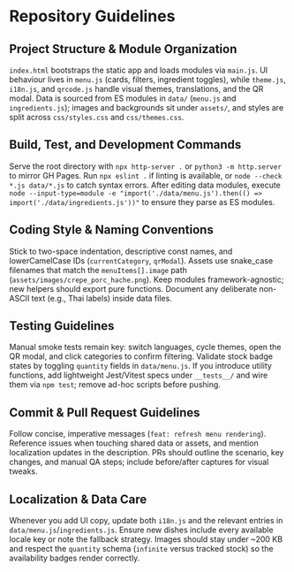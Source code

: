 # Repository Guidelines

## Project Structure & Module Organization
`index.html` bootstraps the static app and loads modules via `main.js`. UI behaviour lives in `menu.js` (cards, filters, ingredient toggles), while `theme.js`, `i18n.js`, and `qrcode.js` handle visual themes, translations, and the QR modal. Data is sourced from ES modules in `data/` (`menu.js` and `ingredients.js`); images and backgrounds sit under `assets/`, and styles are split across `css/styles.css` and `css/themes.css`.

## Build, Test, and Development Commands
Serve the root directory with `npx http-server .` or `python3 -m http.server` to mirror GH Pages. Run `npx eslint .` if linting is available, or `node --check *.js data/*.js` to catch syntax errors. After editing data modules, execute `node --input-type=module -e "import('./data/menu.js').then(() => import('./data/ingredients.js'))"` to ensure they parse as ES modules.

## Coding Style & Naming Conventions
Stick to two-space indentation, descriptive const names, and lowerCamelCase IDs (`currentCategory`, `qrModal`). Assets use snake_case filenames that match the `menuItems[].image` path (`assets/images/crepe_porc_hache.png`). Keep modules framework-agnostic; new helpers should export pure functions. Document any deliberate non-ASCII text (e.g., Thai labels) inside data files.

## Testing Guidelines
Manual smoke tests remain key: switch languages, cycle themes, open the QR modal, and click categories to confirm filtering. Validate stock badge states by toggling `quantity` fields in `data/menu.js`. If you introduce utility functions, add lightweight Jest/Vitest specs under `__tests__/` and wire them via `npm test`; remove ad-hoc scripts before pushing.

## Commit & Pull Request Guidelines
Follow concise, imperative messages (`feat: refresh menu rendering`). Reference issues when touching shared data or assets, and mention localization updates in the description. PRs should outline the scenario, key changes, and manual QA steps; include before/after captures for visual tweaks.

## Localization & Data Care
Whenever you add UI copy, update both `i18n.js` and the relevant entries in `data/menu.js`/`ingredients.js`. Ensure new dishes include every available locale key or note the fallback strategy. Images should stay under ~200 KB and respect the `quantity` schema (`infinite` versus tracked stock) so the availability badges render correctly.
